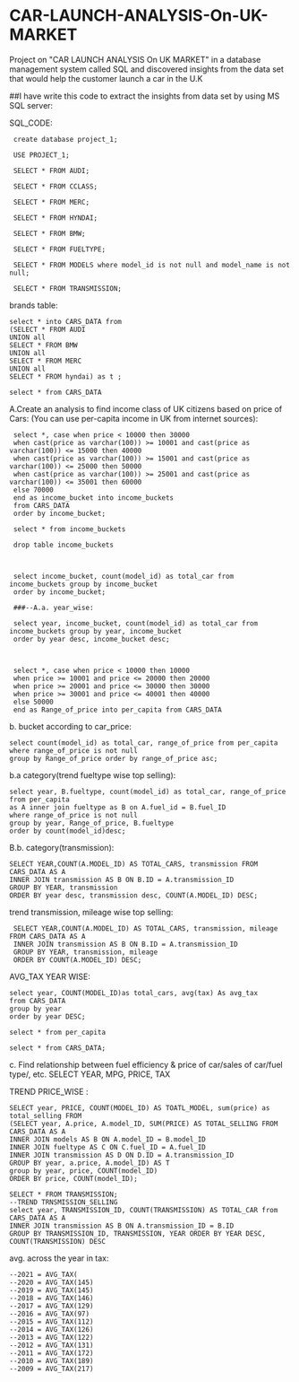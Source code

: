 # CAR-LAUNCH-ANALYSIS-On-UK-MARKET
  Project on "CAR LAUNCH ANALYSIS On UK MARKET" in a database management system called SQL and discovered insights from the data set that would help the customer      launch a car in the U.K

##I have write this code to extract the insights from data set by using MS SQL server: 
   
   SQL_CODE:
   
     create database project_1;
     
     USE PROJECT_1;
     
     SELECT * FROM AUDI;
     
     SELECT * FROM CCLASS;
     
     SELECT * FROM MERC;
     
     SELECT * FROM HYNDAI;
     
     SELECT * FROM BMW;
     
     SELECT * FROM FUELTYPE;
     
     SELECT * FROM MODELS where model_id is not null and model_name is not null;
     
     SELECT * FROM TRANSMISSION;
    
  brands table:
  
    select * into CARS_DATA from
    (SELECT * FROM AUDI
    UNION all
    SELECT * FROM BMW
    UNION all
    SELECT * FROM MERC
    UNION all
    SELECT * FROM hyndai) as t ;
    
    select * from CARS_DATA
  
  
  
  A.Create an analysis to find income class of UK citizens based on price of Cars:
  (You can use per-capita income in UK from internet sources):
  
     select *, case when price < 10000 then 30000
     when cast(price as varchar(100)) >= 10001 and cast(price as varchar(100)) <= 15000 then 40000
     when cast(price as varchar(100)) >= 15001 and cast(price as varchar(100)) <= 25000 then 50000
     when cast(price as varchar(100)) >= 25001 and cast(price as varchar(100)) <= 35001 then 60000
     else 70000
     end as income_bucket into income_buckets
     from CARS_DATA
     order by income_bucket;
     
     select * from income_buckets
     
     drop table income_buckets
  

  
     select income_bucket, count(model_id) as total_car from income_buckets group by income_bucket
     order by income_bucket;
     
     ###--A.a. year_wise:
     
     select year, income_bucket, count(model_id) as total_car from income_buckets group by year, income_bucket
     order by year desc, income_bucket desc;
  
  
  
     select *, case when price < 10000 then 10000
     when price >= 10001 and price <= 20000 then 20000
     when price >= 20001 and price <= 30000 then 30000
     when price >= 30001 and price <= 40001 then 40000
     else 50000
     end as Range_of_price into per_capita from CARS_DATA
  
  
  
  b. bucket according to car_price:
  
    select count(model_id) as total_car, range_of_price from per_capita  
    where range_of_price is not null
    group by Range_of_price order by range_of_price asc;
  
  
  
  b.a category(trend fueltype wise top selling):
  
    select year, B.fueltype, count(model_id) as total_car, range_of_price from per_capita 
    as A inner join fueltype as B on A.fuel_id = B.fuel_ID
    where range_of_price is not null
    group by year, Range_of_price, B.fueltype
    order by count(model_id)desc;
  
  
  
  B.b. category(transmission):
  
    SELECT YEAR,COUNT(A.MODEL_ID) AS TOTAL_CARS, transmission FROM CARS_DATA AS A
    INNER JOIN transmission AS B ON B.ID = A.transmission_ID
    GROUP BY YEAR, transmission
    ORDER BY year desc, transmission desc, COUNT(A.MODEL_ID) DESC;
  
  
  
  
  trend transmission, mileage wise top selling:
  
     SELECT YEAR,COUNT(A.MODEL_ID) AS TOTAL_CARS, transmission, mileage FROM CARS_DATA AS A
     INNER JOIN transmission AS B ON B.ID = A.transmission_ID
     GROUP BY YEAR, transmission, mileage
     ORDER BY COUNT(A.MODEL_ID) DESC;
  
  
  
  AVG_TAX YEAR WISE:
  
    select year, COUNT(MODEL_ID)as total_cars, avg(tax) As avg_tax 
    from CARS_DATA 
    group by year 
    order by year DESC;
    
    select * from per_capita
    
    select * from CARS_DATA;
  
  
  
  
  
  c. Find relationship between fuel efficiency & price of car/sales of car/fuel type/, etc.
  SELECT YEAR, MPG, PRICE, TAX
  
  
  TREND PRICE_WISE :
  
    SELECT year, PRICE, COUNT(MODEL_ID) AS TOATL_MODEL, sum(price) as total_selling FROM
    (SELECT year, A.price, A.model_ID, SUM(PRICE) AS TOTAL_SELLING FROM CARS_DATA AS A
    INNER JOIN models AS B ON A.model_ID = B.model_ID
    INNER JOIN fueltype AS C ON C.fuel_ID = A.fuel_ID
    INNER JOIN transmission AS D ON D.ID = A.transmission_ID
    GROUP BY year, a.price, A.model_ID) AS T
    group by year, price, COUNT(model_ID)
    ORDER BY price, COUNT(model_ID);
    
    SELECT * FROM TRANSMISSION;
    --TREND TRNSMISSION_SELLING
    select year, TRANSMISSION_ID, COUNT(TRANSMISSION) AS TOTAL_CAR from CARS_DATA AS A
    INNER JOIN transmission AS B ON A.transmission_ID = B.ID
    GROUP BY TRANSMISSION_ID, TRANSMISSION, YEAR ORDER BY YEAR DESC, COUNT(TRANSMISSION) DESC
  
  
  
  
  avg. across the year in tax:
  
    --2021 = AVG_TAX(
    --2020 = AVG_TAX(145)
    --2019 = AVG_TAX(145)
    --2018 = AVG_TAX(146)
    --2017 = AVG_TAX(129)
    --2016 = AVG_TAX(97)
    --2015 = AVG_TAX(112)
    --2014 = AVG_TAX(126)
    --2013 = AVG_TAX(122)
    --2012 = AVG_TAX(131)
    --2011 = AVG_TAX(172)
    --2010 = AVG_TAX(189)
    --2009 = AVG_TAX(217)
